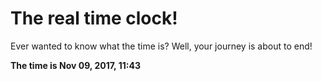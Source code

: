 # The real time clock!

Ever wanted to know what the time is? Well, your journey is about to end!

**The time is Nov 09, 2017, 11:43**